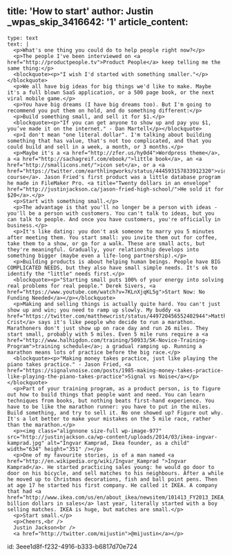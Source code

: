 title: 'How to start'
author: Justin
_wpas_skip_3416642: '1'
article_content:
  -
    type: text
    text: |
      <p>What's one thing you could do to help people right now?</p>
      <p>The people I've been interviewed on <a href="http://productpeople.tv">Product People</a> keep telling me the same thing:</p>
      <blockquote><p>"I wish I'd started with something smaller."</p></blockquote>
      <p>We all have big ideas for big things we'd like to make. Maybe it's a full blown SaaS application, or a 500 page book, or the next viral mobile game.</p>
      <p>You have big dreams (I have big dreams too). But I'm going to recommend you put them on hold, and do something different:</p>
      <p>Build something small, and sell it for $1.</p>
      <blockquote><p>"If you can get anyone to show up and pay you $1, you’ve made it on the internet." - Dan Martell</p></blockquote>
      <p>I don't mean "one literal dollar". I'm talking about building something that has value, that's not too complicated, and that you could build and sell in a week, a month, or 3 months.</p>
      <p>Maybe it's a <a href="http://zfer.us/hy0d4">Wordpress theme</a>, a <a href="http://sachagreif.com/ebook/">little book</a>, an <a href="http://smallicons.net/">icon set</a>, or a <a href="https://twitter.com/earthlingworks/status/444593157833912320">video course</a>. Jason Fried's first product was a little database program he made in FileMaker Pro. <a title="Twenty dollars in an envelope" href="http://justinjackson.ca/jason-fried-high-school/">He sold it for $20</a>.</p>
      <p>Start with something small.</p>
      <p>The advantage is that you'll no longer be a person with ideas - you'll be a person with customers. You can't talk to ideas, but you can talk to people. And once you have customers, you're officially in business.</p>
      <p>It's like dating: you don't ask someone to marry you 5 minutes after meeting them. You start small: you invite them out for coffee, take them to a show, or go for a walk. These are small acts, but they're meaningful. Gradually, your relationship develops into something bigger (maybe even a life-long partnership).</p>
      <p>Building products is about helping human beings. People have BIG COMPLICATED NEEDS, but they also have small simple needs. It's ok to identify the "little" needs first.</p>
      <blockquote><p>"Starting small puts 100% of your energy into solving real problems for real people." Derek Sivers, <a href="https://www.youtube.com/watch?v=7KLnXjqKL5g">Start Now: No Funding Needed</a></p></blockquote>
      <p>Making and selling things is actually quite hard. You can't just show up and win; you need to ramp up slowly. My buddy <a href="https://twitter.com/matthewcrist/status/449720456552402944">Matthew Crist</a> says it's like people who decide to run a marathon. Marathoners don't just show up on race day and run 26 miles. They start small, probably with 5 miles. Even 5 mile runs require a <a href="http://www.halhigdon.com/training/50933/5K-Novice-Training-Program">training schedule</a>; a gradual ramping up. Running a marathon means lots of practice before the big race.</p>
      <blockquote><p>"Making money takes practice, just like playing the piano takes practice." - Jason Fried, <a href="https://signalvnoise.com/posts/1985-making-money-takes-practice-like-playing-the-piano-takes-practice">Signal vs Noise</a></p></blockquote>
      <p>Part of your training program, as a product person, is to figure out how to build things that people want and need. You can learn techniques from books, but nothing beats first-hand experience. You have to be like the marathon runner: you have to put in the miles. Build something, and try to sell it. No one showed up? Figure out why. It's a lot better to make your mistakes on the 5 mile race, rather than the marathon.</p>
      <p><img class="alignnone size-full wp-image-977" src="http://justinjackson.ca/wp-content/uploads/2014/03/ikea-ingvar-kamprad.jpg" alt="Ingvar Kamprad, Ikea founder, as a child" width="634" height="351" /></p>
      <p>One of my favourite stories, is of a man named <a href="http://en.wikipedia.org/wiki/Ingvar_Kamprad ">Ingvar Kamprad</a>. He started practicing sales young: he would go door to door on his bicycle, and sell matches to his neighbours. After a while he moved up to Christmas decorations, fish and ball point pens. Then at age 17 he started his first company. He called it IKEA. A company that had <a href="http://www.ikea.com/us/en/about_ikea/newsitem/101413_FY2013_IKEA_Group_sales">$37 billion dollars in sales</a> last year, literally started with a boy selling matches. IKEA is huge, but matches are small.</p>
      <p>Start small.</p>
      <p>Cheers,<br />
      Justin Jackson<br />
      <a href="http://twitter.com/mijustin">@mijustin</a></p>
      
id: 3eee1d8f-f232-4916-b333-b6817d70e724
